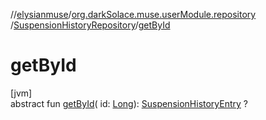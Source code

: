 //[elysianmuse](../../../index.md)/[org.darkSolace.muse.userModule.repository](../index.md)
/[SuspensionHistoryRepository](index.md)/[getById](get-by-id.md)

# getById

[jvm]\
abstract fun [getById](get-by-id.md)(
id: [Long](https://kotlinlang.org/api/latest/jvm/stdlib/kotlin/-long/index.html)): [SuspensionHistoryEntry](../../org.darkSolace.muse.userModule.model/-suspension-history-entry/index.md)
?
